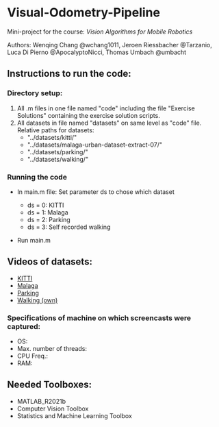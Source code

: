 # Visual-Odometry-Pipeline
Mini-project for the course: *Vision Algorithms for Mobile Robotics*

Authors: Wenqing Chang @wchang1011, Jeroen Riessbacher @Tarzanio, Luca Di Pierno @ApocalyptoNicci, Thomas Umbach @umbacht

## Instructions to run the code:

### Directory setup:
1. All .m files in one file named "code" including the file "Exercise Solutions" containing the exercise solution scripts.
2. All datasets in file named "datasets" on same level as "code" file. 
   Relative paths for datasets:
   - "../datasets/kitti/"
   - "../datasets/malaga-urban-dataset-extract-07/"
   - "../datasets/parking/"
   - "../datasets/walking/"


### Running the code

- In main.m file: Set parameter ds to chose which dataset 
	- ds = 0: KITTI
	- ds = 1: Malaga
	- ds = 2: Parking
	- ds = 3: Self recorded walking
	
- Run main.m

## Videos of datasets:
- [KITTI](https://www.youtube.com/...)
- [Malaga](https://www.youtube.com/...)
- [Parking](https://www.youtube.com/...)
- [Walking (own)](https://www.youtube.com/...)

### Specifications of machine on which screencasts were captured:
- OS:
- Max. number of threads:
- CPU Freq.:
- RAM: 

## Needed Toolboxes:
- MATLAB_R2021b
- Computer Vision Toolbox
- Statistics and Machine Learning Toolbox